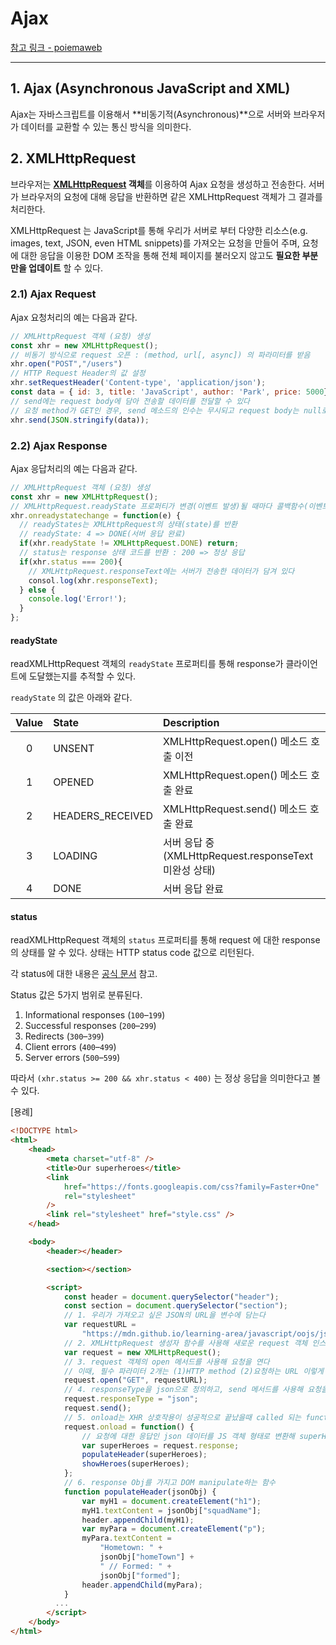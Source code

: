 # Ajax

[참고 링크 - poiemaweb](https://poiemaweb.com/js-ajax)

---

## 1. Ajax (Asynchronous JavaScript and XML)

Ajax는 자바스크립트를 이용해서 **비동기적(Asynchronous)**으로 서버와 브라우저가 데이터를 교환할 수 있는 통신 방식을 의미한다.



## 2. XMLHttpRequest
브라우저는 **[XMLHttpRequest](https://developer.mozilla.org/en-US/docs/Web/API/XMLHttpRequest) 객체**를 이용하여 Ajax 요청을 생성하고 전송한다. 서버가 브라우저의 요청에 대해 응답을 반환하면 같은 XMLHttpRequest 객체가 그 결과를 처리한다.

XMLHttpRequest 는 JavaScript를 통해 우리가 서버로 부터 다양한 리소스(e.g. images, text, JSON, even HTML snippets)를 가져오는 요청을 만들어 주며, 요청에 대한 응답을 이용한 DOM 조작을 통해 전체 페이지를 불러오지 않고도 **필요한 부분만을 업데이트** 할 수 있다.

### 2.1) Ajax Request

Ajax 요청처리의 예는 다음과 같다.

```js
// XMLHttpRequest 객체 (요청) 생성
const xhr = new XMLHttpRequest();
// 비동기 방식으로 request 오픈 : (method, url[, async]) 의 파라미터를 받음
xhr.open("POST","/users")
// HTTP Request Header의 값 설정
xhr.setRequestHeader('Content-type', 'application/json');
const data = { id: 3, title: 'JavaScript', author: 'Park', price: 5000};
// send에는 request body에 담아 전송할 데이터를 전달할 수 있다
// 요청 method가 GET인 경우, send 메소드의 인수는 무시되고 request body는 null로 설정된다.
xhr.send(JSON.stringify(data));
```

### 2.2) Ajax Response

Ajax 응답처리의 예는 다음과 같다.

```js
// XMLHttpRequest 객체 (요청) 생성
const xhr = new XMLHttpRequest();
// XMLHttpRequest.readyState 프로퍼티가 변경(이벤트 발생)될 때마다 콜백함수(이벤트 핸들러)를 호출한다.
xhr.onreadystatechange = function(e) {
  // readyStates는 XMLHttpRequest의 상태(state)를 반환
  // readyState: 4 => DONE(서버 응답 완료)
  if(xhr.readyState != XMLHttpRequest.DONE) return;
  // status는 response 상태 코드를 반환 : 200 => 정상 응답
  if(xhr.status === 200){
    // XMLHttpRequest.responseText에는 서버가 전송한 데이터가 담겨 있다
    consol.log(xhr.responseText);
  } else {
    console.log('Error!');
  }
};
```

#### readyState

readXMLHttpRequest 객체의 `readyState` 프로퍼티를 통해 response가 클라이언트에 도달했는지를 추적할 수 있다.

`readyState` 의 값은 아래와 같다.

| Value | State            | Description                                           |
| :---: | :--------------- | :---------------------------------------------------- |
|   0   | UNSENT           | XMLHttpRequest.open() 메소드 호출 이전                |
|   1   | OPENED           | XMLHttpRequest.open() 메소드 호출 완료                |
|   2   | HEADERS_RECEIVED | XMLHttpRequest.send() 메소드 호출 완료                |
|   3   | LOADING          | 서버 응답 중(XMLHttpRequest.responseText 미완성 상태) |
|   4   | DONE             | 서버 응답 완료                                        |
#### status

readXMLHttpRequest 객체의 `status` 프로퍼티를 통해 request 에 대한 response 의 상태를 알 수 있다. 상태는 HTTP status code 값으로 리턴된다.

각 status에 대한 내용은 [공식 문서](https://developer.mozilla.org/en-US/docs/Web/HTTP/Status) 참고.

Status 값은 5가지 범위로 분류된다.

1. Informational responses (`100`–`199`)
2. Successful responses (`200`–`299`)
3. Redirects (`300`–`399`)
4. Client errors (`400`–`499`)
5. Server errors (`500`–`599`)

따라서 `(xhr.status >= 200 && xhr.status < 400)` 는 정상 응답을 의미한다고 볼 수 있다.

[용례]

```html
<!DOCTYPE html>
<html>
    <head>
        <meta charset="utf-8" />
        <title>Our superheroes</title>
        <link
            href="https://fonts.googleapis.com/css?family=Faster+One"
            rel="stylesheet"
        />
        <link rel="stylesheet" href="style.css" />
    </head>

    <body>
        <header></header>

        <section></section>

        <script>
            const header = document.querySelector("header");
            const section = document.querySelector("section");
            // 1. 우리가 가져오고 싶은 JSON의 URL을 변수에 담는다
            var requestURL =
                "https://mdn.github.io/learning-area/javascript/oojs/json/superheroes.json";
            // 2. XMLHttpRequest 생성자 함수를 사용해 새로운 request 객체 인스턴스를 만든다
            var request = new XMLHttpRequest();
            // 3. request 객체의 open 메서드를 사용해 요청을 연다
            // 이때, 필수 파라미터 2개는 (1)HTTP method (2)요청하는 URL 이렇게 2개이다
            request.open("GET", requestURL);
            // 4. responseType을 json으로 정의하고, send 메서드를 사용해 요청을 전송한다
            request.responseType = "json";
            request.send();
            // 5. onload는 XHR 상호작용이 성공적으로 끝났을때 called 되는 function이다. 즉, request.response를 보장한다
            request.onload = function() {
                // 요청에 대한 응답인 json 데이터를 JS 객체 형태로 변환해 superHeroes 변수에 저장한다
                var superHeroes = request.response;
                populateHeader(superHeroes);
                showHeroes(superHeroes);
            };
          	// 6. response Obj를 가지고 DOM manipulate하는 함수
            function populateHeader(jsonObj) {
                var myH1 = document.createElement("h1");
                myH1.textContent = jsonObj["squadName"];
                header.appendChild(myH1);
                var myPara = document.createElement("p");
                myPara.textContent =
                    "Hometown: " +
                    jsonObj["homeTown"] +
                    " // Formed: " +
                    jsonObj["formed"];
                header.appendChild(myPara);
            }
          ...
        </script>
    </body>
</html>

```

